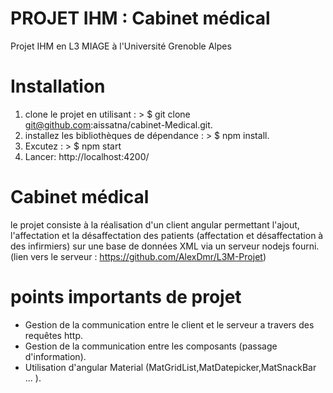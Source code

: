 # PROJET IHM : Cabinet médical
 Projet IHM en L3 MIAGE à l'Université Grenoble Alpes

# Installation
1. clone le projet en utilisant : > $ git clone git@github.com:aissatna/cabinet-Medical.git.
2. installez les bibliothèques de dépendance  : > $ npm install.
4. Excutez : > $ npm start
3. Lancer: http://localhost:4200/

# Cabinet médical
le projet consiste à la réalisation d'un client angular permettant l'ajout, l'affectation et la désaffectation des patients (affectation et désaffectation à des infirmiers) sur une base de données XML via un serveur nodejs fourni.
(lien vers le serveur : https://github.com/AlexDmr/L3M-Projet)

# points importants de projet
- Gestion de la communication entre le client et le serveur a travers des requêtes http.
- Gestion de la communication entre les composants (passage d'information).
- Utilisation d'angular Material (MatGridList,MatDatepicker,MatSnackBar ... ).

